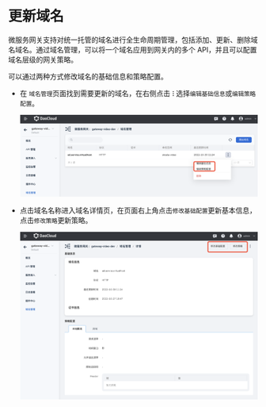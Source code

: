 # 更新域名

微服务网关支持对统一托管的域名进行全生命周期管理，包括添加、更新、删除域名域名。通过域名管理，可以将一个域名应用到网关内的多个 API，并且可以配置域名层级的网关策略。

可以通过两种方式修改域名的基础信息和策略配置。

- 在 `域名管理`页面找到需要更新的域名，在右侧点击 **`ⵗ`** 选择`编辑基础信息`或`编辑策略配置`。

    ![在列表页更新基础信息](imgs/update-domain-1.png)

- 点击域名名称进入域名详情页，在页面右上角点击`修改基础配置`更新基本信息，点击`修改策略`更新策略。

    ![在详情页更新](imgs/update-domain-2.png)
